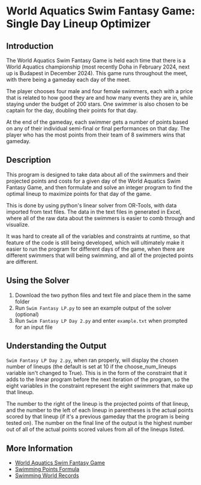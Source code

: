 # World Aquatics Swim Fantasy Game: Single Day Lineup Optimizer

## Introduction

The World Aquatics Swim Fantasy Game is held each time that there is a World Aquatics championship (most recently Doha in February 2024, next up is Budapest in December 2024). This game runs throughout the meet, with there being a gameday each day of the meet.

The player chooses four male and four female swimmers, each with a price that is related to how good they are and how many events they are in, while staying under the budget of 200 stars. One swimmer is also chosen to be captain for the day, doubling their points for that day.

At the end of the gameday, each swimmer gets a number of points based on any of their individual semi-final or final performances on that day. The player who has the most points from their team of 8 swimmers wins that gameday.

## Description

This program is designed to take data about all of the swimmers and their projected points and costs for a given day of the World Aquatics Swim Fantasy Game, and then formulate and solve an integer program to find the optimal lineup to maximize points for that day of the game.

This is done by using python's linear solver from OR-Tools, with data imported from text files. The data in the text files in generated in Excel, where all of the raw data about the swimmers is easier to comb through and visualize.

It was hard to create all of the variables and constraints at runtime, so that feature of the code is still being developed, which will ultimately make it easier to run the program for different days of the game, when there are different swimmers that will being swimming, and all of the projected points are different.

## Using the Solver

1. Download the two python files and text file and place them in the same folder
2. Run `Swim Fantasy LP.py` to see an example output of the solver (optional)
3. Run `Swim Fantasy LP Day 2.py` and enter `example.txt` when prompted for an input file

## Understanding the Output

`Swim Fantasy LP Day 2.py`, when ran properly, will display the chosen number of lineups (the default is set at 10 if the choose_num_lineups variable isn't changed to True). This is in the form of the constraint that it adds to the linear program before the next iteration of the program, so the eight variables in the constraint represent the eight swimmers that make up that lineup.

The number to the right of the lineup is the projected points of that lineup, and the number to the left of each lineup in parentheses is the actual points scored by that lineup (if it's a previous gameday that the program is being tested on). The number on the final line of the output is the highest number out of all of the actual points scored values from all of the lineups listed.

## More Information

* [World Aquatics Swim Fantasy Game](https://swimming-fantasygame.com/#/welcome/login)
* [Swimming Points Formula](https://www.worldaquatics.com/swimming/points)
* [Swimming World Records](https://resources.fina.org/fina/document/2024/01/08/c535f50f-d3e7-4f56-8580-59e8c9ca28de/World-Aquatics-Points-Base-times-SCM-2023-and-LCM-2024.pdf)
